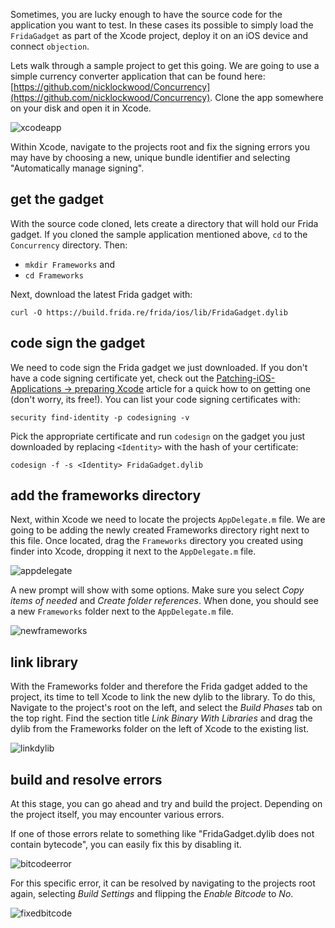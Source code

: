 Sometimes, you are lucky enough to have the source code for the application you want to test. In these cases its possible to simply load the `FridaGadget` as part of the Xcode project, deploy it on an iOS device and connect `objection`.

Lets walk through a sample project to get this going. We are going to use a simple currency converter application that can be found here: [https://github.com/nicklockwood/Concurrency](https://github.com/nicklockwood/Concurrency). Clone the app somewhere on your disk and open it in Xcode.

![xcodeapp](https://i.imgur.com/IiFdivF.png)

Within Xcode, navigate to the projects root and fix the signing errors you may have by choosing a new, unique bundle identifier and selecting "Automatically manage signing".

## get the gadget
With the source code cloned, lets create a directory that will hold our Frida gadget. If you cloned the sample application mentioned above, `cd` to the `Concurrency` directory. Then:

* `mkdir Frameworks` and
* `cd Frameworks`

Next, download the latest Frida gadget with:

```
curl -O https://build.frida.re/frida/ios/lib/FridaGadget.dylib
```

## code sign the gadget
We need to code sign the Frida gadget we just downloaded. If you don't have a code signing certificate yet, check out the [Patching-iOS-Applications -> preparing Xcode](Patching-iOS-Applications#preparations---xcode) article for a quick how to on getting one (don't worry, its free!). You can list your code signing certificates with:

```
security find-identity -p codesigning -v
```

Pick the appropriate certificate and run `codesign` on the gadget you just downloaded by replacing `<Identity>` with the hash of your certificate:

```
codesign -f -s <Identity> FridaGadget.dylib
```

## add the frameworks directory
Next, within Xcode we need to locate the projects `AppDelegate.m` file. We are going to be adding the newly created Frameworks directory right next to this file. Once located, drag the `Frameworks` directory you created using finder into Xcode, dropping it next to the `AppDelegate.m` file.

![appdelegate](https://i.imgur.com/uJYJ9aF.png)

A new prompt will show with some options. Make sure you select _Copy items of needed_ and _Create folder references_. When done, you should see a new `Frameworks` folder next to the `AppDelegate.m` file.

![newframeworks](https://i.imgur.com/kBBp4wK.png)

## link library
With the Frameworks folder and therefore the Frida gadget added to the project, its time to tell Xcode to link the new dylib to the library. To do this, Navigate to the project's root on the left, and select the _Build Phases_ tab on the top right. Find the section title _Link Binary With Libraries_ and drag the dylib from the Frameworks folder on the left of Xcode to the existing list.

![linkdylib](https://i.imgur.com/AEpbH5o.png)

## build and resolve errors
At this stage, you can go ahead and try and build the project. Depending on the project itself, you may encounter various errors. 

If one of those errors relate to something like "FridaGadget.dylib does not contain bytecode", you can easily fix this by disabling it.

![bitcodeerror](https://i.imgur.com/kFO8FuG.png)

For this specific error, it can be resolved by navigating to the projects root again, selecting _Build Settings_ and flipping the _Enable Bitcode_ to _No_.

![fixedbitcode](https://i.imgur.com/01tM7wo.png)